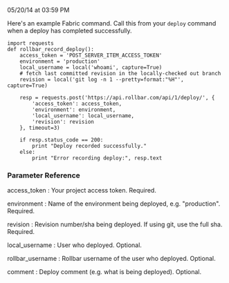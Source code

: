 <span class="date">05/20/14 at 03:59 PM</span>

Here's an example Fabric command. Call this from your `deploy` command
when a deploy has completed successfully.

``` {data-language="python"}
import requests
def rollbar_record_deploy():
    access_token = 'POST_SERVER_ITEM_ACCESS_TOKEN'
    environment = 'production'
    local_username = local('whoami', capture=True)
    # fetch last committed revision in the locally-checked out branch
    revision = local('git log -n 1 --pretty=format:"%H"', capture=True)

    resp = requests.post('https://api.rollbar.com/api/1/deploy/', {
        'access_token': access_token,
        'environment': environment,
        'local_username': local_username,
        'revision': revision
    }, timeout=3)

    if resp.status_code == 200:
        print "Deploy recorded successfully."
    else:
        print "Error recording deploy:", resp.text
```

### Parameter Reference

access\_token
:   Your project access token. Required.

environment
:   Name of the environment being deployed, e.g. "production". Required.

revision
:   Revision number/sha being deployed. If using git, use the full sha.
    Required.

local\_username
:   User who deployed. Optional.

rollbar\_username
:   Rollbar username of the user who deployed. Optional.

comment
:   Deploy comment (e.g. what is being deployed). Optional.


